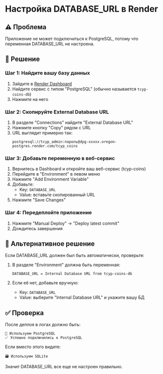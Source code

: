 # Настройка DATABASE_URL в Render

## ⚠️ Проблема
Приложение не может подключиться к PostgreSQL, потому что переменная DATABASE_URL не настроена.

## 🔧 Решение

### Шаг 1: Найдите вашу базу данных
1. Зайдите в [Render Dashboard](https://dashboard.render.com/)
2. Найдите сервис с типом "PostgreSQL" (обычно называется `tcyp-coins-db`)
3. Нажмите на него

### Шаг 2: Скопируйте External Database URL
1. В разделе "Connections" найдите "External Database URL"
2. Нажмите кнопку "Copy" рядом с URL
3. URL выглядит примерно так:
   ```
   postgresql://tcyp_admin:пароль@dpg-xxxxx.oregon-postgres.render.com/tcyp_coins
   ```

### Шаг 3: Добавьте переменную в веб-сервис
1. Вернитесь в Dashboard и откройте ваш веб-сервис (tcyp-coins)
2. Перейдите в "Environment" в левом меню
3. Нажмите "Add Environment Variable"
4. Добавьте:
   - Key: `DATABASE_URL`
   - Value: вставьте скопированный URL
5. Нажмите "Save Changes"

### Шаг 4: Передеплойте приложение
1. Нажмите "Manual Deploy" → "Deploy latest commit"
2. Дождитесь завершения

## 🎯 Альтернативное решение

Если DATABASE_URL должен был быть автоматически, проверьте:

1. В разделе "Environment" должна быть переменная:
   ```
   DATABASE_URL = Internal Database URL from tcyp-coins-db
   ```

2. Если её нет, добавьте вручную:
   - Key: `DATABASE_URL`
   - Value: выберите "Internal Database URL" и укажите вашу БД

## ✅ Проверка

После деплоя в логах должно быть:
```
🐘 Используем PostgreSQL
✅ Успешно подключились к PostgreSQL
```

Если вместо этого видите:
```
🗃️ Используем SQLite
```

Значит DATABASE_URL все еще не настроен правильно.